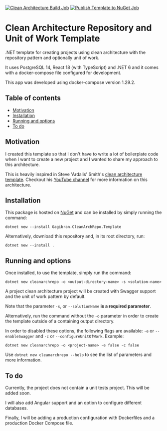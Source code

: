 [![Clean Architecture Build Job](https://github.com/gagibran/clean-architecture-repository-template/workflows/Clean%20Architecture%20Build%20Job/badge.svg)](https://github.com/gagibran/clean-architecture-repository-template/actions)
[![Publish Template to NuGet Job](https://github.com/gagibran/clean-architecture-repository-template/workflows/Publish%20Template%20to%20NuGet%20Job/badge.svg)](https://github.com/gagibran/clean-architecture-repository-template/actions)

# Clean Architecture Repository and Unit of Work Template

.NET template for creating projects using clean architecture with the repository pattern and optionally unit of work.

It uses PostgreSQL 14, React 18 (with TypeScript) and .NET 6 and it comes with a docker-compose file configured for development.

This app was developed using docker-compose version 1.29.2.

## Table of contents

- [Motivation](#motivation)
- [Installation](#installation)
- [Running and options](#running-and-options)
- [To do](#to-do)

## Motivation

I created this template so that I don't have to write a lot of boilerplate code when I want to create a new project and I wanted to share my approach to this architecture.

This is heavily inspired in Steve 'Ardalis' Smith's [clean architecture template](https://github.com/ardalis/CleanArchitecture). Checkout his [YouTube channel](https://www.youtube.com/c/Ardalis) for more information on this architecture.

## Installation

This package is hosted on [NuGet](https://www.nuget.org/packages/Gagibran.CleanArchRepo.Template) and can be installed by simply running the command:

`dotnet new --install Gagibran.CleanArchRepo.Template`

Alternatively, download this repository and, in its root directory, run:

`dotnet new --install .`

## Running and options

Once installed, to use the template, simply run the command:

`dotnet new cleanarchrepo -o <output-directory-name> -s <solution-name>`

A project clean architecture project will be created with Swagger support and the unit of work pattern by default.

Note that the parameter `-s`, or `--solutionName` **is a required parameter**.

Alternatively, run the command without the `-o` parameter in order to create the template outside of a containing output directory.

In order to disabled these options, the following flags are available: `-e` or `--enableSwagger` and `-c` or `--configureUnitOfWork`. Example:

`dotnet new cleanarchrepo -o <project-name> -e false -c false`

Use `dotnet new cleanarchrepo --help` to see the list of parameters and more information.

## To do

Currently, the project does not contain a unit tests project. This will be added soon.

I will also add Angular support and an option to configure different databases.

Finally, I will be adding a production configuration with Dockerfiles and a production Docker Compose file.